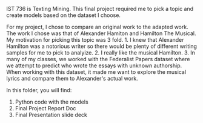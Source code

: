 IST 736 is Texting Mining. This final project required me to pick a topic and create models based on the dataset I choose.

For my project, I chose to compare an original work to the adapted work. The work I chose was that of Alexander Hamiton and Hamilton The Musical.
My motivation for picking this topic was 3 fold. 1. I knew that Alexander Hamilton was a notorious writer so there would be plenty of different writing
samples for me to pick to analyize. 2. I really like the musical Hamilton. 3. In many of my classes, we worked with the Federalist Papers dataset where 
we attempt to predict who wrote the essays with unknown authorship. When working with this dataset, it made me want to explore the musical lyrics and 
compare them to Alexander's actual work.

In this folder, you will find:
1. Python code with the models
2. Final Project Report Doc
3. Final Presentation slide deck
